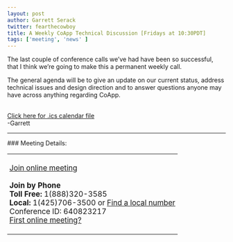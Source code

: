 ```yaml
---
layout: post
author: Garrett Serack 
twitter: fearthecowboy
title: A Weekly CoApp Technical Discussion [Fridays at 10:30PDT]
tags: ['meeting', 'news' ]
---
```

The last couple of conference calls we’ve had have been so successful, that I think we’re going to make this a permanent weekly call.

The general agenda will be to give an update on our current status, address technical issues and design direction and to answer questions anyone may have across anything regarding CoApp.

<br><a href="/confcall.ics">Click here for .ics calendar file</a>
<br>
-Garrett
<hr>
### Meeting Details:
<table  width="100%">
<td width="100%" style="font-size:17px; padding:5px;">


<u><a href="https://join.microsoft.com/meet/garretts/HZ96LF57">Join online meeting</a></u>
<br>
<br><b>Join by Phone</b>
<br> <b>Toll Free:</b> 1(888)320-3585
<br> <b>Local:</b> 1(425)706-3500 or <u><a href="https://join.microsoft.com/dialin">Find a local number</a></u>
<br>Conference ID: 640823217
<br>
<a href="http://r.office.microsoft.com/r/rlidOC10?clid=1033&amp;p1=4&amp;p2=1041&amp;pc=oc&amp;ver=4&amp;subver=0&amp;bld=7185&amp;bldver=0">First online meeting?</a>

</td>
</table>